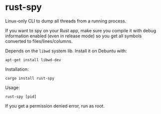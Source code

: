 # rust-spy

Linux-only CLI to dump all threads from a running process.

If you want to spy on your Rust app, make sure you compile
it with debug information enabled (even in release mode)
so you get all symbols converted to files/lines/columns.

Depends on the `libwd` system lib. Install it on Debuntu with:

```
apt-get install libwd-dev
```

Installation:

```
cargo install rust-spy
```

Usage:

```
rust-spy [pid]
```

If you get a permission denied error, run as root.
